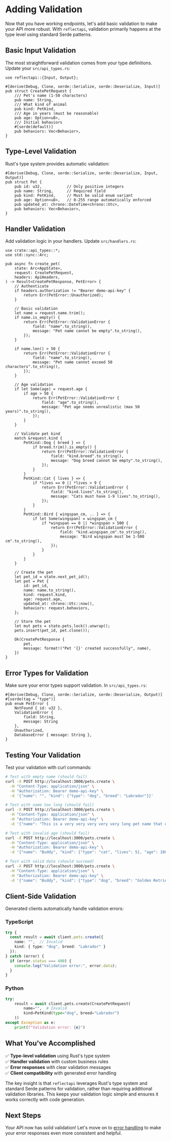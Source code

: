 # Adding Validation

Now that you have working endpoints, let's add basic validation to make your API more robust. With `reflectapi`, validation primarily happens at the type level using standard Serde patterns.

## Basic Input Validation

The most straightforward validation comes from your type definitions. Update your `src/api_types.rs`:

```rust,ignore
use reflectapi::{Input, Output};

#[derive(Debug, Clone, serde::Serialize, serde::Deserialize, Input)]
pub struct CreatePetRequest {
    /// Pet's name (1-50 characters)
    pub name: String,
    /// What kind of animal
    pub kind: PetKind,
    /// Age in years (must be reasonable)
    pub age: Option<u8>,
    /// Initial behaviors
    #[serde(default)]
    pub behaviors: Vec<Behavior>,
}
```

## Type-Level Validation

Rust's type system provides automatic validation:

```rust,ignore
#[derive(Debug, Clone, serde::Serialize, serde::Deserialize, Input, Output)]
pub struct Pet {
    pub id: u32,           // Only positive integers
    pub name: String,      // Required field
    pub kind: PetKind,     // Must be valid enum variant
    pub age: Option<u8>,   // 0-255 range automatically enforced
    pub updated_at: chrono::DateTime<chrono::Utc>,
    pub behaviors: Vec<Behavior>,
}
```

## Handler Validation

Add validation logic in your handlers. Update `src/handlers.rs`:

```rust,ignore
use crate::api_types::*;
use std::sync::Arc;

pub async fn create_pet(
    state: Arc<AppState>,
    request: CreatePetRequest,
    headers: ApiHeaders,
) -> Result<CreatePetResponse, PetError> {
    // Authenticate
    if headers.authorization != "Bearer demo-api-key" {
        return Err(PetError::Unauthorized);
    }
    
    // Basic validation
    let name = request.name.trim();
    if name.is_empty() {
        return Err(PetError::ValidationError {
            field: "name".to_string(),
            message: "Pet name cannot be empty".to_string(),
        });
    }
    
    if name.len() > 50 {
        return Err(PetError::ValidationError {
            field: "name".to_string(),
            message: "Pet name cannot exceed 50 characters".to_string(),
        });
    }
    
    // Age validation
    if let Some(age) = request.age {
        if age > 50 {
            return Err(PetError::ValidationError {
                field: "age".to_string(),
                message: "Pet age seems unrealistic (max 50 years)".to_string(),
            });
        }
    }
    
    // Validate pet kind
    match &request.kind {
        PetKind::Dog { breed } => {
            if breed.trim().is_empty() {
                return Err(PetError::ValidationError {
                    field: "kind.breed".to_string(),
                    message: "Dog breed cannot be empty".to_string(),
                });
            }
        }
        PetKind::Cat { lives } => {
            if *lives == 0 || *lives > 9 {
                return Err(PetError::ValidationError {
                    field: "kind.lives".to_string(),
                    message: "Cats must have 1-9 lives".to_string(),
                });
            }
        }
        PetKind::Bird { wingspan_cm, .. } => {
            if let Some(wingspan) = wingspan_cm {
                if *wingspan == 0 || *wingspan > 500 {
                    return Err(PetError::ValidationError {
                        field: "kind.wingspan_cm".to_string(),
                        message: "Bird wingspan must be 1-500 cm".to_string(),
                    });
                }
            }
        }
    }
    
    // Create the pet
    let pet_id = state.next_pet_id();
    let pet = Pet {
        id: pet_id,
        name: name.to_string(),
        kind: request.kind,
        age: request.age,
        updated_at: chrono::Utc::now(),
        behaviors: request.behaviors,
    };
    
    // Store the pet
    let mut pets = state.pets.lock().unwrap();
    pets.insert(pet_id, pet.clone());
    
    Ok(CreatePetResponse {
        pet,
        message: format!("Pet '{}' created successfully", name),
    })
}
```

## Error Types for Validation

Make sure your error types support validation. In `src/api_types.rs`:

```rust,ignore
#[derive(Debug, Clone, serde::Serialize, serde::Deserialize, Output)]
#[serde(tag = "type")]
pub enum PetError {
    NotFound { id: u32 },
    ValidationError { 
        field: String, 
        message: String 
    },
    Unauthorized,
    DatabaseError { message: String },
}
```

## Testing Your Validation

Test your validation with curl commands:

```bash
# Test with empty name (should fail)
curl -X POST http://localhost:3000/pets.create \
  -H "Content-Type: application/json" \
  -H "Authorization: Bearer demo-api-key" \
  -d '{"name": "", "kind": {"type": "dog", "breed": "Labrador"}}'

# Test with name too long (should fail)
curl -X POST http://localhost:3000/pets.create \
  -H "Content-Type: application/json" \
  -H "Authorization: Bearer demo-api-key" \
  -d '{"name": "This is a very very very very very long pet name that exceeds fifty characters", "kind": {"type": "dog", "breed": "Labrador"}}'

# Test with invalid age (should fail)
curl -X POST http://localhost:3000/pets.create \
  -H "Content-Type: application/json" \
  -H "Authorization: Bearer demo-api-key" \
  -d '{"name": "Buddy", "kind": {"type": "cat", "lives": 5}, "age": 100}'

# Test with valid data (should succeed)
curl -X POST http://localhost:3000/pets.create \
  -H "Content-Type: application/json" \
  -H "Authorization: Bearer demo-api-key" \
  -d '{"name": "Buddy", "kind": {"type": "dog", "breed": "Golden Retriever"}, "age": 3}'
```

## Client-Side Validation

Generated clients automatically handle validation errors:

### TypeScript
```typescript
try {
  const result = await client.pets.create({
    name: "",  // Invalid
    kind: { type: "dog", breed: "Labrador" }
  });
} catch (error) {
  if (error.status === 400) {
    console.log("Validation error:", error.data);
  }
}
```

### Python
```python
try:
    result = await client.pets.create(CreatePetRequest(
        name="",  # Invalid
        kind=PetKind(type="dog", breed="Labrador")
    ))
except Exception as e:
    print(f"Validation error: {e}")
```

## What You've Accomplished

✅ **Type-level validation** using Rust's type system  
✅ **Handler validation** with custom business rules  
✅ **Error responses** with clear validation messages  
✅ **Client compatibility** with generated error handling  

The key insight is that `reflectapi` leverages Rust's type system and standard Serde patterns for validation, rather than requiring additional validation libraries. This keeps your validation logic simple and ensures it works correctly with code generation.

## Next Steps

Your API now has solid validation! Let's move on to [error handling](./error-handling.md) to make your error responses even more consistent and helpful.